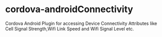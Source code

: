 # cordova-androidConnectivity
Cordova Android Plugin for accessing Device Connectivity Attributes like Cell Signal Strength,Wifi Link Speed and Wifi Signal Level etc.
